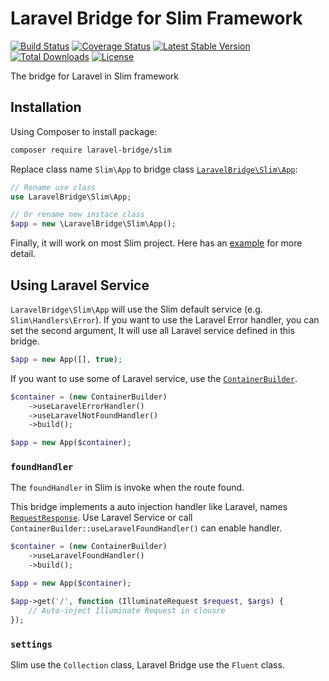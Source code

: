 # Laravel Bridge for Slim Framework

[![Build Status](https://travis-ci.com/laravel-bridge/slim.svg?branch=master)](https://travis-ci.com/laravel-bridge/slim)
[![Coverage Status](https://coveralls.io/repos/github/laravel-bridge/slim/badge.svg?branch=master)](https://coveralls.io/github/laravel-bridge/slim?branch=master)
[![Latest Stable Version](https://poser.pugx.org/laravel-bridge/slim/v/stable)](https://packagist.org/packages/laravel-bridge/slim)
[![Total Downloads](https://poser.pugx.org/laravel-bridge/slim/downloads)](https://packagist.org/packages/laravel-bridge/slim)
[![License](https://poser.pugx.org/laravel-bridge/slim/license)](https://packagist.org/packages/laravel-bridge/slim)

The bridge for Laravel in Slim framework

## Installation

Using Composer to install package:

```bash
composer require laravel-bridge/slim
```

Replace class name `Slim\App` to bridge class [`LaravelBridge\Slim\App`](/src/App.php):

```php
// Rename use class
use LaravelBridge\Slim\App;

// Or rename new instace class
$app = new \LaravelBridge\Slim\App();
```

Finally, it will work on most Slim project. Here has an [example](https://github.com/laravel-bridge/slim-example/tree/using-laravel-bridge) for more detail.

## Using Laravel Service

`LaravelBridge\Slim\App` will use the Slim default service (e.g. `Slim\Handlers\Error`). If you want to use the Laravel Error handler, you can set the second argument, It will use all Laravel service defined in this bridge.

```php
$app = new App([], true);
```

If you want to use some of Laravel service, use the [`ContainerBuilder`](/src/ContainerBuilder.php).

```php
$container = (new ContainerBuilder)
    ->useLaravelErrorHandler()
    ->useLaravelNotFoundHandler()
    ->build();

$app = new App($container);
```

### `foundHandler`

The `foundHandler` in Slim is invoke when the route found.

This bridge implements a auto injection handler like Laravel, names [`RequestResponse`](/src/Handlers/Strategies/RequestResponse.php). Use Laravel Service or call `ContainerBuilder::useLaravelFoundHandler()` can enable handler.

```php
$container = (new ContainerBuilder)
    ->useLaravelFoundHandler()
    ->build();

$app = new App($container);

$app->get('/', function (IlluminateRequest $request, $args) {
    // Auto-inject Illuminate Request in clousre
});
```

### `settings`

Slim use the `Collection` class, Laravel Bridge use the `Fluent` class.
